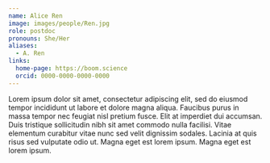 ```yaml
---
name: Alice Ren
image: images/people/Ren.jpg
role: postdoc
pronouns: She/Her
aliases:
  - A. Ren
links:
  home-page: https://boom.science
  orcid: 0000-0000-0000-0000
---
```


Lorem ipsum dolor sit amet, consectetur adipiscing elit, sed do eiusmod tempor incididunt ut labore et dolore magna aliqua.
Faucibus purus in massa tempor nec feugiat nisl pretium fusce.
Elit at imperdiet dui accumsan.
Duis tristique sollicitudin nibh sit amet commodo nulla facilisi.
Vitae elementum curabitur vitae nunc sed velit dignissim sodales.
Lacinia at quis risus sed vulputate odio ut.
Magna eget est lorem ipsum.
Magna eget est lorem ipsum.
